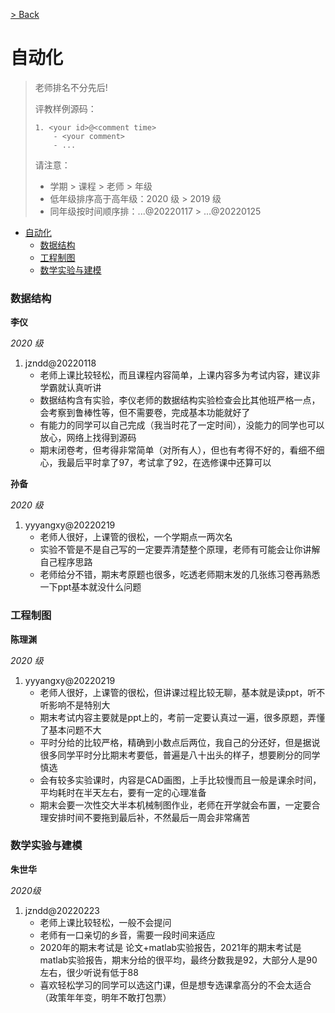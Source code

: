 [> Back](../../../faculty/soa/README.md)

# 自动化

> 老师排名不分先后!
>
> 评教样例源码：
>
> ```
> 1. <your id>@<comment time>
>     - <your comment>
>     - ...
> ```
>
> 请注意：
>
> - 学期 > 课程 > 老师 > 年级
> - 低年级排序高于高年级：2020 级 > 2019 级
> - 同年级按时间顺序排：...@20220117 > ...@20220125

- [自动化](#自动化)
    - [数据结构](#数据结构)
    - [工程制图](#工程制图)
    - [数学实验与建模](#数学实验与建模)

### 数据结构

**李仪**

*2020 级*

1. jzndd@20220118
   - 老师上课比较轻松，而且课程内容简单，上课内容多为考试内容，建议非学霸就认真听讲
   - 数据结构含有实验，李仪老师的数据结构实验检查会比其他班严格一点，会考察到鲁棒性等，但不需要卷，完成基本功能就好了
   - 有能力的同学可以自己完成（我当时花了一定时间），没能力的同学也可以放心，网络上找得到源码
   - 期末闭卷考，但考得非常简单（对所有人），但也有考得不好的，看细不细心，我最后平时拿了97，考试拿了92，在选修课中还算可以
  
**孙备**
     
*2020 级*

1. yyyangxy@20220219 
   - 老师人很好，上课管的很松，一个学期点一两次名
   - 实验不管是不是自己写的一定要弄清楚整个原理，老师有可能会让你讲解自己程序思路
   - 老师给分不错，期末考原题也很多，吃透老师期末发的几张练习卷再熟悉一下ppt基本就没什么问题

### 工程制图
    
**陈理渊**

*2020 级*

1. yyyangxy@20220219                   
    - 老师人很好，上课管的很松，但讲课过程比较无聊，基本就是读ppt，听不听影响不是特别大
    - 期末考试内容主要就是ppt上的，考前一定要认真过一遍，很多原题，弄懂了基本问题不大
    - 平时分给的比较严格，精确到小数点后两位，我自己的分还好，但是据说很多同学平时分比期末考要低，普遍是八十出头的样子，想要刷分的同学慎选
    - 会有较多实验课时，内容是CAD画图，上手比较慢而且一般是课余时间，平均耗时在半天左右，要有一定的心理准备
    - 期末会要一次性交大半本机械制图作业，老师在开学就会布置，一定要合理安排时间不要拖到最后补，不然最后一周会非常痛苦

### 数学实验与建模

**朱世华**

*2020级*

1. jzndd@20220223
   - 老师上课比较轻松，一般不会提问
   - 老师有一口亲切的乡音，需要一段时间来适应
   - 2020年的期末考试是 论文+matlab实验报告，2021年的期末考试是 matlab实验报告，期末分给的很平均，最终分数我是92，大部分人是90左右，很少听说有低于88
   - 喜欢轻松学习的同学可以选这门课，但是想专选课拿高分的不会太适合（政策年年变，明年不敢打包票）



